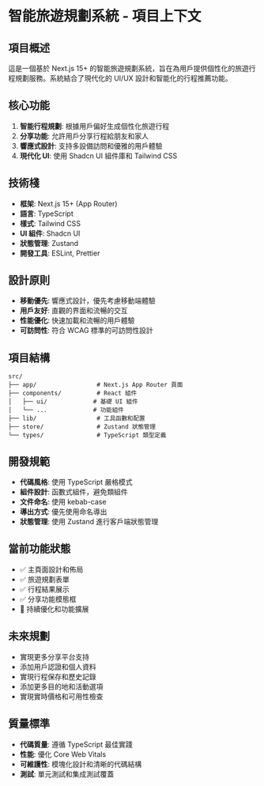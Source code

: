 # 智能旅遊規劃系統 - 項目上下文

## 項目概述
這是一個基於 Next.js 15+ 的智能旅遊規劃系統，旨在為用戶提供個性化的旅遊行程規劃服務。系統結合了現代化的 UI/UX 設計和智能化的行程推薦功能。

## 核心功能
1. **智能行程規劃**: 根據用戶偏好生成個性化旅遊行程
2. **分享功能**: 允許用戶分享行程給朋友和家人
3. **響應式設計**: 支持多設備訪問和優雅的用戶體驗
4. **現代化 UI**: 使用 Shadcn UI 組件庫和 Tailwind CSS

## 技術棧
- **框架**: Next.js 15+ (App Router)
- **語言**: TypeScript
- **樣式**: Tailwind CSS
- **UI 組件**: Shadcn UI
- **狀態管理**: Zustand
- **開發工具**: ESLint, Prettier

## 設計原則
- **移動優先**: 響應式設計，優先考慮移動端體驗
- **用戶友好**: 直觀的界面和流暢的交互
- **性能優化**: 快速加載和流暢的用戶體驗
- **可訪問性**: 符合 WCAG 標準的可訪問性設計

## 項目結構
```
src/
├── app/                 # Next.js App Router 頁面
├── components/          # React 組件
│   ├── ui/             # 基礎 UI 組件
│   └── ...             # 功能組件
├── lib/                 # 工具函數和配置
├── store/               # Zustand 狀態管理
└── types/               # TypeScript 類型定義
```

## 開發規範
- **代碼風格**: 使用 TypeScript 嚴格模式
- **組件設計**: 函數式組件，避免類組件
- **文件命名**: 使用 kebab-case
- **導出方式**: 優先使用命名導出
- **狀態管理**: 使用 Zustand 進行客戶端狀態管理

## 當前功能狀態
- ✅ 主頁面設計和佈局
- ✅ 旅遊規劃表單
- ✅ 行程結果展示
- ✅ 分享功能模態框
- 🔄 持續優化和功能擴展

## 未來規劃
- 實現更多分享平台支持
- 添加用戶認證和個人資料
- 實現行程保存和歷史記錄
- 添加更多目的地和活動選項
- 實現實時價格和可用性檢查

## 質量標準
- **代碼質量**: 遵循 TypeScript 最佳實踐
- **性能**: 優化 Core Web Vitals
- **可維護性**: 模塊化設計和清晰的代碼結構
- **測試**: 單元測試和集成測試覆蓋 